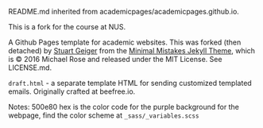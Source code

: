 README.md inherited from academicpages/academicpages.github.io.  

This is a fork for the course at NUS.  

A Github Pages template for academic websites. This was forked (then detached) by [Stuart Geiger](https://github.com/staeiou) from the [Minimal Mistakes Jekyll Theme](https://mmistakes.github.io/minimal-mistakes/), which is © 2016 Michael Rose and released under the MIT License. See LICENSE.md.

`draft.html` - a separate template HTML for sending customized templated emails.  Originally crafted at beefree.io.

Notes: 500e80 hex is the color code for the purple background for the webpage, find the color scheme at `_sass/_variables.scss`
